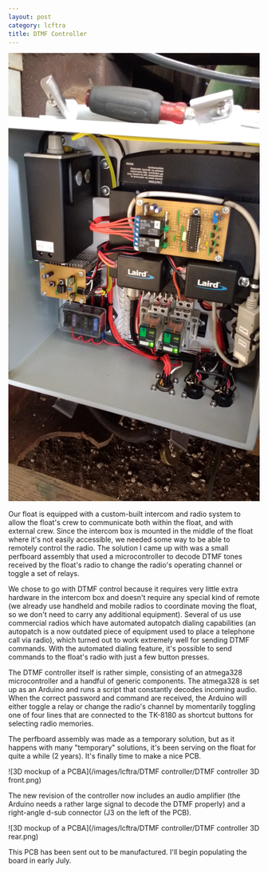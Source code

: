 ```yaml
---
layout: post
category: lcftra
title: DTMF Controller
---
```

<img class="shrunk" src="/images/lcftra/DTMF controller/intercom box internal.jpg" alt="Our intercom and radio box mounted on the float">

Our float is equipped with a custom-built intercom and radio system to allow the float's crew to communicate both within the float, and with external crew. Since the intercom box is mounted in the middle of the float where it's not easily accessible, we needed some way to be able to remotely control the radio.<!--more--> The solution I came up with was a small perfboard assembly that used a microcontroller to decode DTMF tones received by the float's radio to change the radio's operating channel or toggle a set of relays.

We chose to go with DTMF control because it requires very little extra hardware in the intercom box and doesn't require any special kind of remote (we already use handheld and mobile radios to coordinate moving the float, so we don't need to carry any additional equipment). Several of us use commercial radios which have automated autopatch dialing capabilities (an autopatch is a now outdated piece of equipment used to place a telephone call via radio), which turned out to work extremely well for sending DTMF commands. With the automated dialing feature, it's possible to send commands to the float's radio with just a few button presses.

The DTMF controller itself is rather simple, consisting of an atmega328 microcontroller and a handful of generic components. The atmega328 is set up as an Arduino and runs a script that constantly decodes incoming audio. When the correct password and command are received, the Arduino will either toggle a relay or change the radio's channel by momentarily toggling one of four lines that are connected to the TK-8180 as shortcut buttons for selecting radio memories.

The perfboard assembly was made as a temporary solution, but as it happens with many "temporary" solutions, it's been serving on the float for quite a while (2 years). It's finally time to make a nice PCB.

![3D mockup of a PCBA](/images/lcftra/DTMF controller/DTMF controller 3D front.png)

The new revision of the controller now includes an audio amplifier (the Arduino needs a rather large signal to decode the DTMF properly) and a right-angle d-sub connector (J3 on the left of the PCB).

![3D mockup of a PCBA](/images/lcftra/DTMF controller/DTMF controller 3D rear.png)

This PCB has been sent out to be manufactured. I'll begin populating the board in early July.
